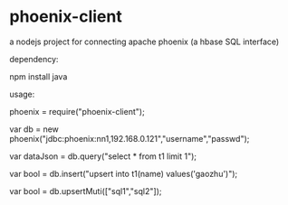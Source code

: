 phoenix-client
==============

a nodejs project for connecting apache phoenix (a hbase SQL interface)

dependency:

npm install java


usage:

phoenix = require("phoenix-client");

var db = new phoenix("jdbc:phoenix:nn1,192.168.0.121","username","passwd");


var dataJson = db.query("select * from t1 limit 1");

var bool = db.insert("upsert into t1(name) values('gaozhu')");

var bool = db.upsertMuti(["sql1","sql2"]);
